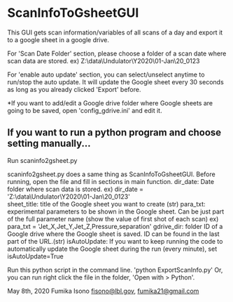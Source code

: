 # ScanInfoToGsheetGUI
This GUI gets scan information/variables of all scans of a day and export it to a google sheet in a google drive.

For 'Scan Date Folder' section, please choose a folder of a scan date where scan data are stored.
    ex) Z:\\data\\Undulator\\Y2020\\01-Jan\\20_0123
    
For 'enable auto update' section, you can select/unselect anytime to run/stop the auto update. It will update the Google sheet every 30 seconds as long as you already clicked 'Export' before.
    
*If you want to add/edit a Google drive folder where Google sheets are going to be saved, open 'config_gdrive.ini' and edit it.

## If you want to run a python program and choose setting manually...
Run scaninfo2gsheet.py

scaninfo2gsheet.py does a same thing as ScanInfoToGsheetGUI.
Before running, open the file and fill in sections in main function.
dir_date: Date folder where scan data is stored.
    ex) dir_date = 'Z:\\data\\Undulator\\Y2020\\01-Jan\\20_0123'    
sheet_title: title of the Google sheet you want to create (str)
para_txt: experimental parameters to be shown in the Google sheet. Can be just part of the full parameter name (show the value of first shot of each scan) 
    ex) para_txt = 'Jet_X,Jet_Y,Jet_Z,Pressure,separation'
gdrive_dir: folder ID of a Google drive where the Google sheet is saved. ID can be found in the last part of the URL.(str)
isAutoUpdate: If you want to keep running the code to automatically update the Google sheet during the run (every minute), set isAutoUpdate=True

Run this python script in the command line. 'python ExportScanInfo.py'
Or, you can run right click the file in the folder, 'Open with > Python'.


May 8th, 2020
Fumika Isono
fisono@lbl.gov, fumika21@gmail.com
